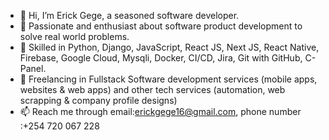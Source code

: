 - 👋 Hi, I’m Erick Gege, a seasoned software developer.
- 👀 Passionate and enthusiast about software product development to solve real world problems.
- 🌱 Skilled in Python, Django, JavaScript, React JS, Next JS, React Native, Firebase, Google Cloud, Mysqli, Docker, CI/CD, Jira, Git with GitHub, C-Panel.
- 💞️ Freelancing in Fullstack Software development services (mobile apps, websites & web apps) and other tech services (automation, web scrapping & company profile             designs) 
- 📫 Reach me through email:erickgege16@gmail.com, phone number :+254 720 067 228

<!---
erick16-max/erick16-max is a ✨ special ✨ repository because its `README.md` (this file) appears on your GitHub profile.
You can click the Preview link to take a look at your changes.
--->
